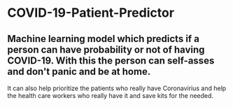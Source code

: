# COVID-19-Patient-Predictor

## Machine learning model which predicts if a person can have probability or not of having COVID-19. With this the person can self-asses and don't panic and be at home. 

It can also help prioritize the patients who really have Coronavirius and help the health care workers who really have it and save kits for the needed.

<!-- ## Home Page
![alt text](https://github.com/PrasadRaoJammuna/corona-patient-prediction/blob/master/corona.PNG)

<br>
## Patient Prediction
<br>

![alt text](https://github.com/PrasadRaoJammuna/corona-patient-prediction/blob/master/corona_prediction.PNG) -->
